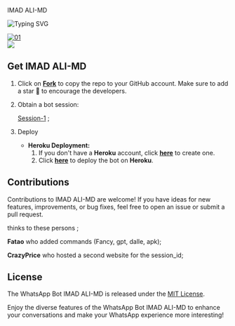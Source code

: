 IMAD ALI-MD



![Typing SVG](https://readme-typing-svg.demolab.com?font=Ribeye&size=50&pause=1000&color=ff0000&center=true&width=900&height=100&lines=Its%20IMAD-ALI-MD;%20Multi-Device%20WhatsApp%20Bot;%20Developed%20By%20IMAD%20ALI)
<p align="center">



  <a href="https://ibb.co/N6NMDtn"><img src="https://telegra.ph/file/146473b0d6c78093d625c.jpg" alt="01" border="0" /></a>                     
<a><img src='https://i.imgur.com/LyHic3i.gif'/></a>


## Get IMAD ALI-MD
1. Click on **[Fork](WAITING/fork)** to copy the repo to your GitHub account. Make sure to add a star 🌟 to encourage the developers.

2. Obtain a bot session: 

   [Session-1](https://joyboy-session-id.onrender.com) ; <br>


3. Deploy
   - **Heroku Deployment:**
     1. If you don't have a **Heroku** account, click [**here**](https://id.heroku.com/login) to create one.
     2. Click [**here**](https://dashboard.heroku.com/new?template=https://github.com/imadalimd/IMAD-ALI) to deploy the bot on **Heroku**.

## Contributions

Contributions to IMAD ALI-MD are welcome! If you have ideas for new features, improvements, or bug fixes, feel free to open an issue or submit a pull request. <br>

   thinks to these persons ;

   **Fatao** who added commands (Fancy, gpt, dalle, apk); <br>

   **CrazyPrice** who hosted a second website for the session_id;

## License

The WhatsApp Bot IMAD ALI-MD is released under the [MIT License](https://opensource.org/licenses/MIT).

Enjoy the diverse features of the WhatsApp Bot IMAD ALI-MD to enhance your conversations and make your WhatsApp experience more interesting!


